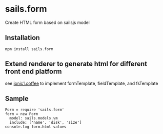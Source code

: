 # sails.form
Create HTML form based on sailsjs model

## Installation
```
npm install sails.form
```

## Extend renderer to generate html for different front end platform
see [ionic1.coffee](ionic1.coffee) to implement formTemplate, fieldTemplate, and fsTemplate

## Sample
```
Form = require 'sails.form'
form = new Form
  model: sails.models.vm
  include: ['name', 'disk', 'size']
console.log form.html values
```
